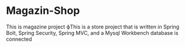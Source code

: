# Magazin-Shop
This is magazine project фThis is a store project that is written in Spring Bolt, Spring Security, Spring MVC, and a Mysql Workbench database is connected
